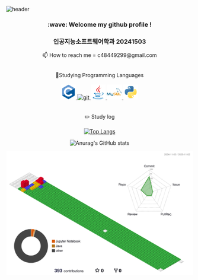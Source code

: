 ![header](https://capsule-render.vercel.app/api?type=Waving!&color=1A1F36&height=200&section=header&text=csb0597&fontColor=E0E6ED&fontSize=60&animation=fadeIn&fontAlignY=55&fontAlign=80)
<h3 align="center">:wave: Welcome my github profile !</h3>
<h3 align="center">인공지능소프트웨어학과 20241503</h3>
<div align="center">
📫 How to reach me = c48449299@gmail.com
  
<br/>
<br/>

📖Studying Programming Languages
<br/>
<br/>
<a href="https://www.cprogramming.com/" target="_blank" rel="noreferrer"> <img src="https://raw.githubusercontent.com/devicons/devicon/master/icons/c/c-original.svg" alt="c" width="40" height="40"/> </a> <a href="https://git-scm.com/" target="_blank" rel="noreferrer"> <img src="https://www.vectorlogo.zone/logos/git-scm/git-scm-icon.svg" alt="git" width="40" height="40"/> </a> <a href="https://www.java.com" target="_blank" rel="noreferrer"> <img src="https://raw.githubusercontent.com/devicons/devicon/master/icons/java/java-original.svg" alt="java" width="40" height="40"/> </a> <a href="https://www.mysql.com/" target="_blank" rel="noreferrer"> <img src="https://raw.githubusercontent.com/devicons/devicon/master/icons/mysql/mysql-original-wordmark.svg" alt="mysql" width="40" height="40"/> </a> <a href="https://www.python.org" target="_blank" rel="noreferrer"> <img src="https://raw.githubusercontent.com/devicons/devicon/master/icons/python/python-original.svg" alt="python" width="40" height="40"/> </a> 
<br/>
<br/>
<br/>
:pencil2: Study log
<br/>
<br/>
[![Top Langs](https://github-readme-stats.vercel.app/api/top-langs/?username=csb0597&layout=compact&)](https://github.com/anuraghazra/github-readme-stats)

![Anurag's GitHub stats](https://github-readme-stats.vercel.app/api?username=csb0597&show_icons=true&theme=transparent)

![](./profile-3d-contrib/profile-gitblock.svg)
</div>
